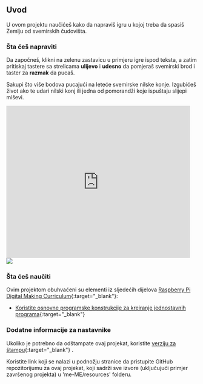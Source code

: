 ## Uvod

U ovom projektu naučićeš kako da napraviš igru u kojoj treba da spasiš Zemlju od svemirskih čudovišta.

### Šta ćeš napraviti

Da započneš, klikni na zelenu zastavicu u primjeru igre ispod teksta, a zatim pritiskaj tastere sa strelicama **ulijevo** i **udesno** da pomjeraš svemirski brod i taster za **razmak** da pucaš.

Sakupi što više bodova pucajući na leteće svemirske nilske konje. Izgubićeš život ako te udari nilski konj ili jedna od pomorandži koje ispuštaju slijepi miševi.

<div class="scratch-preview">
  <iframe allowtransparency="true" width="485" height="402" src="https://scratch.mit.edu/projects/embed/240007343/?autostart=false" frameborder="0"></iframe>
  <img src="images/invaders-final.png">
</div>

### Šta ćeš naučiti

Ovim projektom obuhvaćeni su elementi iz sljedećih dijelova [Raspberry Pi Digital Making Curriculum](https://rpf.io/curriculum){:target="_blank"}:

+ [Koristite osnovne programske konstrukcije za kreiranje jednostavnih programa](https://www.raspberrypi.org/curriculum/programming/creator){:target="_blank"}

### Dodatne informacije za nastavnike

Ukoliko je potrebno da odštampate ovaj projekat, koristite [verziju za štampu](https://projects.raspberrypi.org/me-ME/projects/clone-wars/print){:target="_blank"} .

Koristite link koji se nalazi u podnožju stranice da pristupite GitHub repozitorijumu za ovaj projekat, koji sadrži sve izvore (uključujući primjer završenog projekta) u 'me-ME/resources' folderu.